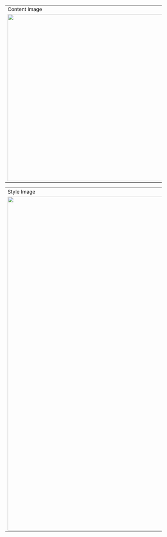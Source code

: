 <table>
  <tr>
    <td>Content Image</td>
     <td>Stylized Image</td>
  </tr>
  <tr>
    <td><img src="https://github.com/emreyesilyurt/neural_style_transfer/blob/master/content.jpg?raw=true" width=535 ></td>
    <td><img src="https://github.com/emreyesilyurt/neural_style_transfer/blob/master/stylized-image.png?raw=true" width=535 ></td>
  </tr>
   </table>


 <table>
 	<tr>
 		<td>Style Image</td>
 	</tr>
  <tr>
  	<td><img src=" https://github.com/emreyesilyurt/neural_style_transfer/blob/master/style.jpg?raw=true" width=1070 ></td>
  </tr>
 </table>


